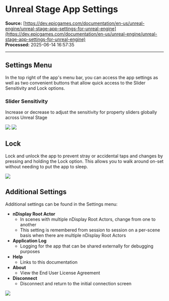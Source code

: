 # Unreal Stage App Settings

**Source:** [https://dev.epicgames.com/documentation/en-us/unreal-engine/unreal-stage-app-settings-for-unreal-engine](https://dev.epicgames.com/documentation/en-us/unreal-engine/unreal-stage-app-settings-for-unreal-engine)  
**Processed:** 2025-06-14 16:57:35

---

## Settings Menu

In the top right of the app's menu bar, you can access the app settings as well as two convenient buttons that allow quick access to the Slider Sensitivity and Lock options.

### Slider Sensitivity

Increase or decrease to adjust the sensitivity for property sliders globally across Unreal Stage

![](https://d1iv7db44yhgxn.cloudfront.net/documentation/images/749a3749-d5cb-4491-9a27-7e2bc64b3e57/appsettings-1.gif) ![](https://d1iv7db44yhgxn.cloudfront.net/documentation/images/6c4d9450-b83b-449c-83fb-1abe65d47844/appsettings-2.gif)

## Lock

Lock and unlock the app to prevent stray or accidental taps and changes by pressing and holding the Lock option. This allows you to walk around on-set without needing to put the app to sleep.

![](https://d1iv7db44yhgxn.cloudfront.net/documentation/images/e808aa52-4a10-409d-98c8-b3065408f41a/appsettings-3.gif)

## Additional Settings

Additional settings can be found in the Settings menu:

-   **nDisplay Root Actor**
    -   In scenes with multiple nDisplay Root Actors, change from one to another
    -   This setting is remembered from session to session on a per-scene basis when there are multiple nDisplay Root Actors
-   **Application Log**
    -   Logging for the app that can be shared externally for debugging purposes
-   **Help**
    -   Links to this documentation
-   **About**
    -   View the End User License Agreement
-   **Disconnect**
    -   Disconnect and return to the initial connection screen

![](https://d1iv7db44yhgxn.cloudfront.net/documentation/images/0158e16e-2197-4a05-87c2-35f01786ae6a/stage-5.png)